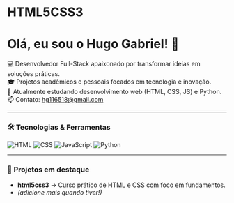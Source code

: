 # HTML5CSS3
# Olá, eu sou o Hugo Gabriel! 👋

💻 Desenvolvedor Full-Stack apaixonado por transformar ideias em soluções práticas.  
🎓 Projetos acadêmicos e pessoais focados em tecnologia e inovação.  
🌱 Atualmente estudando desenvolvimento web (HTML, CSS, JS) e Python.  
📫 Contato: hg116518@gmail.com  

---

### 🛠️ Tecnologias & Ferramentas
![HTML](https://img.shields.io/badge/HTML5-E34F26?style=flat-square&logo=html5&logoColor=white)
![CSS](https://img.shields.io/badge/CSS3-1572B6?style=flat-square&logo=css3&logoColor=white)
![JavaScript](https://img.shields.io/badge/JavaScript-F7DF1E?style=flat-square&logo=javascript&logoColor=black)
![Python](https://img.shields.io/badge/Python-3776AB?style=flat-square&logo=python&logoColor=white)

---

### 📌 Projetos em destaque
- **html5css3** → Curso prático de HTML e CSS com foco em fundamentos.
- *(adicione mais quando tiver!)*

